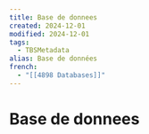 ```yaml
---
title: Base de donnees
created: 2024-12-01
modified: 2024-12-01
tags:
  - TBSMetadata
alias: Base de données
french:
  - "[[4898 Databases]]"
---
```

# Base de donnees
